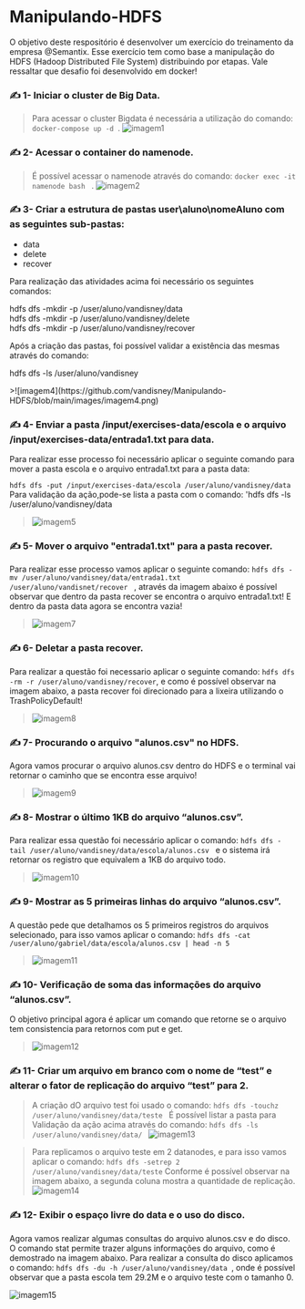 # Manipulando-HDFS
 O objetivo deste respositório é desenvolver um exercício do treinamento da empresa @Semantix. Esse exercício tem como base a manipulação do HDFS (Hadoop Distributed File System) distribuindo por etapas. Vale ressaltar que desafio foi desenvolvido em docker!
 
 ### ✍️ 1- Iniciar o cluster de Big Data.
> Para acessar o cluster Bigdata é necessária a utilização do comando: `docker-compose up -d `.
![imagem1](https://github.com/vandisney/Manipulando-HDFS/blob/main/images/imagem1.png)

### ✍️ 2- Acessar o container do namenode.
> É possível acessar o namenode através do comando: `docker exec -it namenode bash ` .
>![imagem2](https://github.com/vandisney/Manipulando-HDFS/blob/main/images/imagem2.png)

### ✍️ 3- Criar a estrutura de pastas user\aluno\nomeAluno com as seguintes sub-pastas:

<ul>
  <li>data</li>
  <li>delete</li>
  <li>recover</li>
</ul>
   Para realização das atividades acima foi necessário os seguintes comandos:
<p>
   hdfs dfs -mkdir -p /user/aluno/vandisney/data <br />
   hdfs dfs -mkdir -p /user/aluno/vandisney/delete <br/ >
   hdfs dfs -mkdir -p /user/aluno/vandisney/recover
</p>
Após a criação das pastas, foi possível validar a existência das mesmas através do comando: 
<p>
   hdfs dfs -ls /user/aluno/vandisney
<p/>
>![imagem4](https://github.com/vandisney/Manipulando-HDFS/blob/main/images/imagem4.png)

### ✍️ 4- Enviar a pasta /input/exercises-data/escola e o arquivo /input/exercises-data/entrada1.txt para data.
  Para realizar esse processo foi necessário aplicar o seguinte comando para mover a pasta escola e o arquivo entrada1.txt para a pasta data:

`hdfs dfs -put /input/exercises-data/escola /user/aluno/vandisney/data`
 Para validação da ação,pode-se lista a pasta com o comando:
 'hdfs dfs -ls /user/aluno/vandisney/data

>![imagem5](https://github.com/vandisney/Manipulando-HDFS/blob/main/images/imagem5.png)

### ✍️ 5- Mover o arquivo "entrada1.txt" para a pasta recover.
Para realizar esse processo vamos aplicar o seguinte comando: `hdfs dfs -mv /user/aluno/vandisney/data/entrada1.txt /user/aluno/vandisnet/recover ` , através da imagem abaixo é possível observar que dentro da pasta recover se encontra o arquivo entrada1.txt! E dentro da pasta data agora se encontra vazia!
>![imagem7](https://github.com/vandisney/Manipulando-HDFS/blob/main/images/imagem7.png)

### ✍️ 6- Deletar a pasta recover.
Para realizar a questão foi necessario aplicar o seguinte comando: `hdfs dfs -rm -r /user/aluno/vandisney/recover`, e como é possível observar na imagem abaixo, a pasta recover foi direcionado para a lixeira utilizando o TrashPolicyDefault!
>![imagem8](https://github.com/vandisney/Manipulando-HDFS/blob/main/images/imagem8.png)

### ✍️ 7- Procurando o arquivo "alunos.csv" no HDFS.
Agora vamos procurar o arquivo alunos.csv dentro do HDFS e o terminal vai retornar o caminho que se encontra esse arquivo!
>![imagem9](https://github.com/vandisney/Manipulando-HDFS/blob/main/images/imagem9.png)

### ✍️ 8- Mostrar o último 1KB do arquivo “alunos.csv”.
Para realizar essa questão foi necessário aplicar o comando: `hdfs dfs -tail /user/aluno/vandisney/data/escola/alunos.csv ` e o sistema irá retornar os registro que equivalem a 1KB do arquivo todo.
>![imagem10](https://github.com/vandisney/Manipulando-HDFS/blob/main/images/imagem10.png)

### ✍️ 9- Mostrar as 5 primeiras linhas do arquivo “alunos.csv”.
A questão pede que detalhamos os 5 primeiros registros do arquivos selecionado, para isso vamos aplicar o comando: `hdfs dfs -cat /user/aluno/gabriel/data/escola/alunos.csv | head -n 5`
>![imagem11](https://github.com/vandisney/Manipulando-HDFS/blob/main/images/imagem11.png)

### ✍️ 10- Verificação de soma das informações do arquivo “alunos.csv”.
O objetivo principal agora é aplicar um comando que retorne se o arquivo tem consistencia para retornos com put e get.

>![imagem12](https://github.com/vandisney/Manipulando-HDFS/blob/main/images/imagem12.png)

### ✍️ 11- Criar um arquivo em branco com o nome de “test”  e alterar o fator de replicação do arquivo “test” para 2.

> A criação dO arquivo test foi usado o comando: `hdfs dfs -touchz /user/aluno/vandisney/data/teste `
> É possível listar a pasta para Validação da ação acima através do comando: `hdfs dfs -ls /user/aluno/vandisney/data/ ` 
>![imagem13](https://github.com/vandisney/Manipulando-HDFS/blob/main/images/imagem13.png)

> Para replicamos o arquivo teste em 2 datanodes, e para isso vamos aplicar o comando: ` hdfs dfs -setrep 2 /user/aluno/vandisney/data/teste ` Conforme é possível observar na imagem abaixo, a segunda coluna mostra a quantidade de replicação.
![imagem14](https://github.com/vandisney/Manipulando-HDFS/blob/main/images/imagem14.png)

### ✍️ 12- Exibir o espaço livre do data e o uso do disco.
Agora vamos realizar algumas consultas do arquivo alunos.csv e do disco. O comando stat permite trazer alguns informações do arquivo, como é demostrado na imagem abaixo.
Para realizar a consulta do disco aplicamos o comando: `hdfs dfs -du -h /user/aluno/vandisney/data `, onde é possível observar que a pasta escola tem 29.2M e o arquivo teste com o tamanho 0.

![imagem15](https://github.com/vandisney/Manipulando-HDFS/blob/main/images/imagem15.png)
